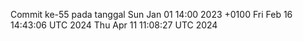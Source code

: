 Commit ke-55 pada tanggal Sun Jan 01 14:00 2023 +0100
Fri Feb 16 14:43:06 UTC 2024
Thu Apr 11 11:08:27 UTC 2024
